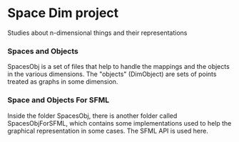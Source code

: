 # Space Dim project
Studies about n-dimensional things and their representations

### Spaces and Objects
SpacesObj is a set of files that help to handle the mappings and the objects in the various dimensions.
The "objects" (DimObject) are sets of points treated as graphs in some dimension.

### Space and Objects For SFML
Inside the folder SpacesObj, there is another folder called SpacesObjForSFML, which contains some implementations used to help the graphical representation in some cases. The SFML API is used here.

